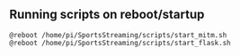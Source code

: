 ## Running scripts on reboot/startup

```
@reboot /home/pi/SportsStreaming/scripts/start_mitm.sh
@reboot /home/pi/SportsStreaming/scripts/start_flask.sh
```
